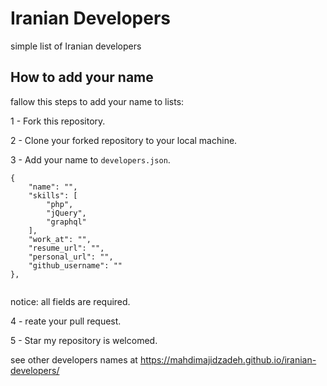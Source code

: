 # Iranian Developers

simple list of Iranian developers

## How to add your name

fallow this steps to add your name to lists:

1 - Fork this repository.

2 - Clone your forked repository to your local machine.

3 - Add your name to `developers.json`.

```
{
    "name": "",
    "skills": [
        "php",
        "jQuery",
        "graphql"
    ],
    "work_at": "",
    "resume_url": "",
    "personal_url": "",
    "github_username": ""
},
    
```

notice: all fields are required.

4 - reate your pull request.

5 - Star my repository is welcomed.

see other developers names at https://mahdimajidzadeh.github.io/iranian-developers/

